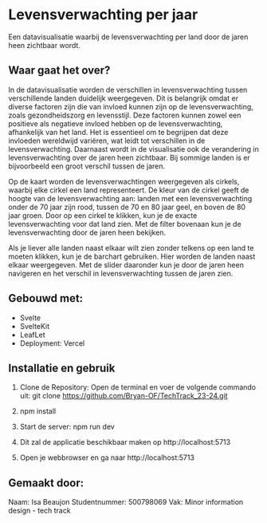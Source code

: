 # Levensverwachting per jaar
Een datavisualisatie waarbij de levensverwachting per land door de jaren heen zichtbaar wordt.

## Waar gaat het over?
In de datavisualisatie worden de verschillen in levensverwachting tussen verschillende landen duidelijk weergegeven. Dit is belangrijk omdat er diverse factoren zijn die van invloed kunnen zijn op de levensverwachting, zoals gezondheidszorg en levensstijl. Deze factoren kunnen zowel een positieve als negatieve invloed hebben op de levensverwachting, afhankelijk van het land. Het is essentieel om te begrijpen dat deze invloeden wereldwijd variëren, wat leidt tot verschillen in de levensverwachting.
Daarnaast wordt in de visualisatie ook de verandering in levensverwachting over de jaren heen zichtbaar. Bij sommige landen is er bijvoorbeeld een groot verschil tussen de jaren.

Op de kaart worden de levensverwachtingen weergegeven als cirkels, waarbij elke cirkel een land representeert. De kleur van de cirkel geeft de hoogte van de levensverwachting aan: landen met een levensverwachting onder de 70 jaar zijn rood, tussen de 70 en 80 jaar geel, en boven de 80 jaar groen. Door op een cirkel te klikken, kun je de exacte levensverwachting voor dat land zien. Met de filter bovenaan kun je de levensverwachting door de jaren heen bekijken.

Als je liever alle landen naast elkaar wilt zien zonder telkens op een land te moeten klikken, kun je de barchart gebruiken. Hier worden de landen naast elkaar weergegeven. Met de slider daaronder kun je door de jaren heen navigeren en het verschil in levensverwachting tussen de jaren zien.

## Gebouwd met:
- Svelte
- SvelteKit
- LeafLet
- Deployment: Vercel

## Installatie en gebruik
1. Clone de Repository: Open de terminal en voer de volgende commando uit:
git clone https://github.com/Bryan-OF/TechTrack_23-24.git

2. npm install

3. Start de server: 
npm run dev

4. Dit zal de applicatie beschikbaar maken op http://localhost:5713

5. Open je webbrowser en ga naar http://localhost:5713



## Gemaakt door:
Naam: Isa Beaujon
Studentnummer: 500798069
Vak: Minor information design - tech track